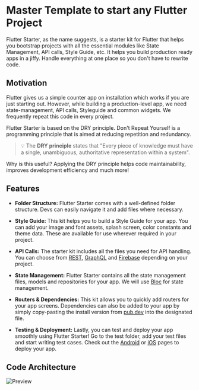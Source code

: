 # Master Template to start any Flutter Project

Flutter Starter, as the name suggests, is a starter kit for Flutter that helps you bootstrap projects with all the essential modules like State Management, API calls, Style Guide, etc. It helps you build production ready apps in a jiffy. Handle everything at one place so you don't have to rewrite code.

## Motivation

Flutter gives us a simple counter app on installation which works if you are just starting out. However, while building a production-level app, we need state-management, API calls, Styleguide and common widgets. We frequently repeat this code in every project.

Flutter Starter is based on the DRY principle. Don't Repeat Yourself is a programming principle that is aimed at reducing repetition and redundancy.

> :bulb: The **DRY principle** states that "Every piece of knowledge must have a single, unambiguous, authoritative representation within a system".

Why is this useful? Applying the DRY principle helps code maintainability, improves development efficiency and much more!

## Features

- **Folder Structure:** Flutter Starter comes with a well-defined folder structure. Devs can easily navigate it and add files where necessary.

- **Style Guide:** This kit helps you to build a Style Guide for your app. You can add your image and font assets, splash screen, color constants and theme data. These are available for use wherever required in your project.

- **API Calls:** The starter kit includes all the files you need for API handling. You can choose from [REST](https://restfulapi.net/), [GraphQL](https://graphql.org/) and [Firebase](https://firebase.google.com/) depending on your project.

- **State Management:** Flutter Starter contains all the state management files, models and repositories for your app. We will use [Bloc](https://pub.dev/packages/bloc) for state management.

- **Routers & Dependencies:** This kit allows you to quickly add routers for your app screens. Dependencies can also be added to your app by simply copy-pasting the install version from [pub.dev](https://pub.dev/) into the designated file.

- **Testing & Deployment:** Lastly, you can test and deploy your app smoothly using Flutter Starter! Go to the test folder, add your test files and start writing test cases. Check out the [Android](https://flutter.dev/docs/deployment/android) or [iOS](https://flutter.dev/docs/deployment/ios) pages to deploy your app.

## Code Architecture
![Preview](https://i.ibb.co/M1wP0KY/architecture-proposal.png)
